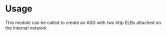 # Usage
This module can be called to create an ASG with two http ELBs attached on the Internal network

